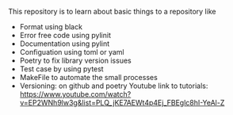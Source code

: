 This repository is to learn about basic things to a repository like
- Format using black
- Error free code using pylinit
- Documentation using pylint
- Configuation using toml or yaml
- Poetry to fix library version issues
- Test case by using pytest
- MakeFile to automate the small processes
- Versioning: on github and poetry
  Youtube link to tutorials: https://www.youtube.com/watch?v=EP2WNh9lw3g&list=PLQ_jKE7AEWt4p4Ej_FBEglc8hI-YeAl-Z
